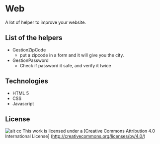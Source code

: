 # Web
A lot of helper to improve your website.

List of the helpers
------- 
* GestionZipCode
   * put a zipcode in a form and it will give you the city.
* GestionPassword
   * Check if password it safe, and verify it twice
   
Technologies   
-------

* HTML 5
* CSS
* Javascript

License
-------
![alt cc](https://licensebuttons.net/l/by/3.0/88x31.png)
This work is licensed under a [Creative Commons Attribution 4.0 International License] (http://creativecommons.org/licenses/by/4.0/)
